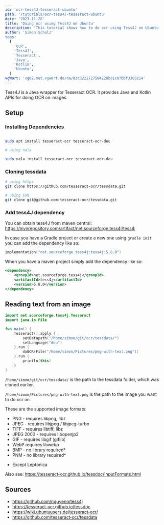 ```yaml
---
id: 'ocr-tess4J-tesseract-ubuntu'
path: '/tutorials/ocr-tess4J-tesseract-ubuntu'
date: '2023-11-28'
title: 'Doing ocr using Tess4J on Ubuntu'
description: 'This tutorial shows how to do ocr using Tess4J on Ubuntu'
author: 'Simon Scholz'
tags:
  [
    'OCR',
    'Tess4J',
    'Tesseract',
    'Java',
    'Kotlin',
    'Ubuntu',
  ]
vgWort: 'vg02.met.vgwort.de/na/83c3222727584220b01c07bbf3366c14'
---
```


Tess4J is a Java wrapper for Tesseract OCR. It provides Java and Kotlin APIs for doing OCR on images.

## Setup

### Installing Dependencies

```bash

sudo apt install tesseract-ocr tesseract-ocr-deu

# using nala

sudo nala install tesseract-ocr tesseract-ocr-deu
```

### Cloning tessdata

```bash
# using https
git clone https://github.com/tesseract-ocr/tessdata.git

# using ssh
git clone git@github.com:tesseract-ocr/tessdata.git
```

### Add tess4J dependency

You can obtain tess4J from maven central: https://mvnrepository.com/artifact/net.sourceforge.tess4j/tess4j

In case you have a Gradle project or create a new one using `gradle init` you can add the dependency like so:

```kotlin [build.gradle.kts]
implementation("net.sourceforge.tess4j:tess4j:5.8.0")
```

When you have a maven project simply add the dependency like so:

```xml [pom.xml]
<dependency>
    <groupId>net.sourceforge.tess4j</groupId>
    <artifactId>tess4j</artifactId>
    <version>5.8.0</version>
</dependency>
```

## Reading text from an image

```kotlin
import net.sourceforge.tess4j.Tesseract
import java.io.File

fun main() {
    Tesseract().apply {
        setDatapath("/home/simon/git/ocr/tessdata/")
        setLanguage("deu")
    }.run {
        doOCR(File("/home/simon/Pictures/png-with-text.png"))
    }.run {
        println(this)
    }
}
```

`/home/simon/git/ocr/tessdata/` is the path to the tessdata folder, which was cloned earlier.

`/home/simon/Pictures/png-with-text.png` is the path to the image you want to do ocr on.

These are the supported image formats:

- PNG - requires libpng, libz
- JPEG - requires libjpeg / libjpeg-turbo
- TIFF - requires libtiff, libz
- JPEG 2000 - requires libopenjp2
- GIF - requires libgif (giflib)
- WebP requires libwebp
- BMP - no library required*
- PNM - no library required*

* Except Leptonica

Also see: https://tesseract-ocr.github.io/tessdoc/InputFormats.html

## Sources

- https://github.com/nguyenq/tess4j
- https://tesseract-ocr.github.io/tessdoc
- https://wiki.ubuntuusers.de/tesseract-ocr/
- https://github.com/tesseract-ocr/tessdata
